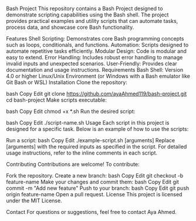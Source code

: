 Bash Project
This repository contains a Bash Project designed to demonstrate scripting capabilities using the Bash shell. The project provides practical examples and utility scripts that can automate tasks, process data, and showcase core Bash functionality.

Features
Shell Scripting: Demonstrates core Bash programming concepts such as loops, conditionals, and functions.
Automation: Scripts designed to automate repetitive tasks efficiently.
Modular Design: Code is modular and easy to extend.
Error Handling: Includes robust error handling to manage invalid inputs and unexpected scenarios.
User-Friendly: Provides clear documentation and usage instructions.
Requirements
Bash Shell: Version 4.0 or higher
Linux/Unix Environment (or Windows with a Bash emulator like Git Bash or WSL)
Installation
Clone the repository:

bash
Copy
Edit
git clone https://github.com/ayaAhmed119/bash-project.git
cd bash-project
Make scripts executable:

bash
Copy
Edit
chmod +x *.sh
Run the desired script:

bash
Copy
Edit
./script-name.sh
Usage
Each script in this project is designed for a specific task. Below is an example of how to use the scripts:

Run a script:
bash
Copy
Edit
./example-script.sh [arguments]
Replace [arguments] with the required inputs as specified in the script.
For detailed usage instructions, refer to the inline comments in each script.

Contributing
Contributions are welcome! To contribute:

Fork the repository.
Create a new branch:
bash
Copy
Edit
git checkout -b feature-name
Make your changes and commit them:
bash
Copy
Edit
git commit -m "Add new feature"
Push to your branch:
bash
Copy
Edit
git push origin feature-name
Open a pull request.
License
This project is licensed under the MIT License.

Contact
For questions or suggestions, feel free to contact Aya Ahmed.
